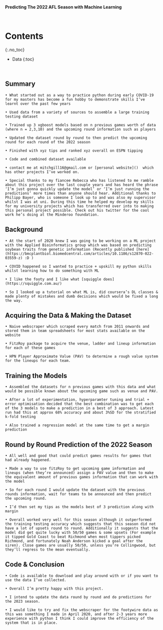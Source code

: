 **Predicting The 2022 AFL Season with Machine Learning**

<br />

# Contents
{:.no_toc}
* Data 
{:toc}

<br />

## Summary
    • What started out as a way to practice python during early COVID-19 for my masters has become a fun hobby to demonstrate skills I’ve learnt over the past few years 
    
    • Used data from a variety of sources to assemble a large training testing dataset
    
    • Trained up 3 xgboost models based on n previous games worth of data (where n = 2,3,10) and the upcoming round information such as players
    
    • Updated the dataset round by round to then predict the upcoming round for each round of the 2022 season
    
    • Finished with xyz tips and ranked xyz overall on ESPN tipping
    
    • Code and combined dataset available
    
    • contact me at mitchgill16@gmail.com or [personal website]()  which has other projects I’ve worked on.
    
    • Special thanks to my fiancee Rebecca who has listened to me ramble about this project over the last couple years and has heard the phrase ‘I’m just gonna quickly update the model’ or ‘I’m just running the predictions’ more times than anyone should hear. Additional thanks to Philipp Bayer, who is someone I look up to and was also my supervisor whilst I was at uni. During this time he helped my develop my skills for my university projects which has transferred over into to making this personal project possible. Check out his twitter for the cool work he’s doing at the Minderoo foundation.

## Background

    • At the start of 2020 knew I was going to be working on a ML project with the Applied Bioinformatics group which was based on predicting soybean traits from genetic information (Recently published [here](https://bmcplantbiol.biomedcentral.com/articles/10.1186/s12870-022-03559-z) :D )

    • COVID happened so I wanted to practice + upskill my python skills whilst learning how to do something with ML
    
    • I like the footy and I like what [squiggle does](https://squiggle.com.au/)
    
    • So I looked up a tutorial on what ML is, did coursera’s DL classes & made plenty of mistakes and dumb decisions which would be fixed a long the way.

## Acquiring the Data & Making the Dataset

    • Naive webscraper which scraped every match from 2011 onwards and stored them in team spreadsheets for most stats available on the website
    
    • FitzRoy package to acquire the venue, ladder and lineup information for each of these games
    
    • HPN Player Approximate Value (PAV) to determine a rough value system for the lineups for each team. 
      
## Training the Models

    • Assembled the datasets for n previous games with this data and what would be possible known about the upcoming game such as venue and PAV.
    
    • After a lot of experimentation, hyperparamter tuning and trial + error optimisation decided that the best combination was to get each of the 3 models to make a prediction in a best of 3 approach. Latest run had this at approx 68% accuracy and about 3%SD for the stratified k-fold testing
    
    • Also trained a regression model at the same time to get a margin prediction
      
## Round by Round Prediction of the 2022 Season

    • All well and good that could predict games results for games that had already happened. 
    
    • Made a way to use fitzRoy to get upcoming game information and lineups (when they’re announced) assign a PAV value and then to make the equivalent amount of previous games information that can work with the model
    
    • So for each round I would update the dataset with the previous rounds information, wait for teams to be announced and then predict the upcoming round. 
    
    • I’d then set my tips as the models best of 3 prediction along with margin
    
    • Overall worked very well for this season although it outperformed the training testing accuracy which suggests that this season did not have a lot of upsets round to round. Additionally it suggests that the model did get quite lucky with 50/50 games & some upsets (For example it tipped Gold Coast to beat Richmond when most tippers picked Richmond, and fortunately Noah Anderson kicked a goal after the siren). Close games are usually 50/50, unless you’re Collingwood, but they’ll regress to the mean eventually. 
      
## Code & Conclusion

    • Code is available to download and play around with or if you want to use the data I’ve collected.
    
    • Overall I’m pretty happy with this project.
    
    • I intend to update the data round by round and do predictions for the 2023 season.
    
    • I would like to try and fix the webscraper for the footywire data as this was something I made in April 2020, and after 2-3 years more experience with python I think I could improve the efficiency of the system that is in place. 
